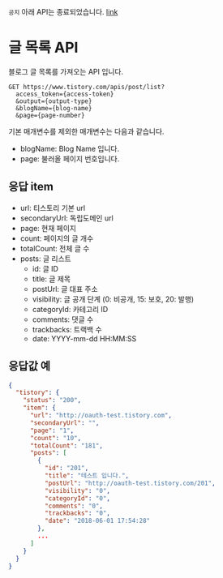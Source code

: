 `공지` 아래 API는 종료되었습니다. [link](https://notice.tistory.com/2664)

# 글 목록 API

블로그 글 목록를 가져오는 API 입니다.

```
GET https://www.tistory.com/apis/post/list?
  access_token={access-token}
  &output={output-type}
  &blogName={blog-name}
  &page={page-number}
```

기본 매개변수를 제외한 매개변수는 다음과 같습니다.

- blogName: Blog Name 입니다.
- page: 불러올 페이지 번호입니다.

## 응답 item

- url: 티스토리 기본 url
- secondaryUrl: 독립도메인 url
- page: 현재 페이지
- count: 페이지의 글 개수
- totalCount: 전체 글 수
- posts: 글 리스트
  - id: 글 ID
  - title: 글 제목
  - postUrl: 글 대표 주소
  - visibility: 글 공개 단계 (0: 비공개, 15: 보호, 20: 발행)
  - categoryId: 카테고리 ID
  - comments: 댓글 수
  - trackbacks: 트랙백 수
  - date: YYYY-mm-dd HH:MM:SS

## 응답값 예

```json
{
  "tistory": {
    "status": "200",
    "item": {
      "url": "http://oauth-test.tistory.com",
      "secondaryUrl": "",
      "page": "1",
      "count": "10",
      "totalCount": "181",
      "posts": [
        {
          "id": "201",
          "title": "테스트 입니다.",
          "postUrl": "http://oauth-test.tistory.com/201",
          "visibility": "0",
          "categoryId": "0",
          "comments": "0",
          "trackbacks": "0",
          "date": "2018-06-01 17:54:28"
        },
        ...
      ]
    }
  }
}
```
